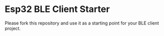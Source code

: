 # Esp32 BLE Client Starter

Please fork this repository and use it as a starting point for your BLE client project.